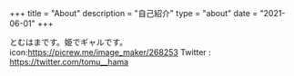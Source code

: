 +++
title = "About"
description = "自己紹介"
type = "about"
date = "2021-06-01"
+++

とむはまです。姫でギャルです。
icon:https://picrew.me/image_maker/268253
Twitter : https://twitter.com/tomu__hama


